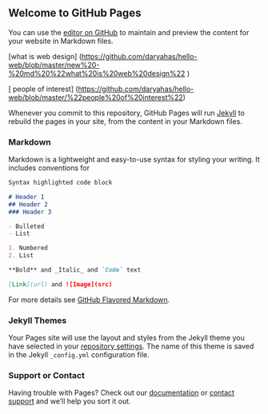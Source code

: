## Welcome to GitHub Pages

You can use the [editor on GitHub](https://github.com/daryahas/hello-web/edit/master/README.md) to maintain and preview the content for your website in Markdown files.

[what is web design] (https://github.com/daryahas/hello-web/blob/master/new%20-%20md%20%22what%20is%20web%20design%22 )

[ people of interest] (https://github.com/daryahas/hello-web/blob/master/%22people%20of%20interest%22)

Whenever you commit to this repository, GitHub Pages will run [Jekyll](https://jekyllrb.com/) to rebuild the pages in your site, from the content in your Markdown files.

### Markdown

Markdown is a lightweight and easy-to-use syntax for styling your writing. It includes conventions for

```markdown
Syntax highlighted code block

# Header 1
## Header 2
### Header 3

- Bulleted
- List

1. Numbered
2. List

**Bold** and _Italic_ and `Code` text

[Link](url) and ![Image](src)
```

For more details see [GitHub Flavored Markdown](https://guides.github.com/features/mastering-markdown/).

### Jekyll Themes

Your Pages site will use the layout and styles from the Jekyll theme you have selected in your [repository settings](https://github.com/daryahas/hello-web/settings). The name of this theme is saved in the Jekyll `_config.yml` configuration file.

### Support or Contact

Having trouble with Pages? Check out our [documentation](https://help.github.com/categories/github-pages-basics/) or [contact support](https://github.com/contact) and we’ll help you sort it out.
